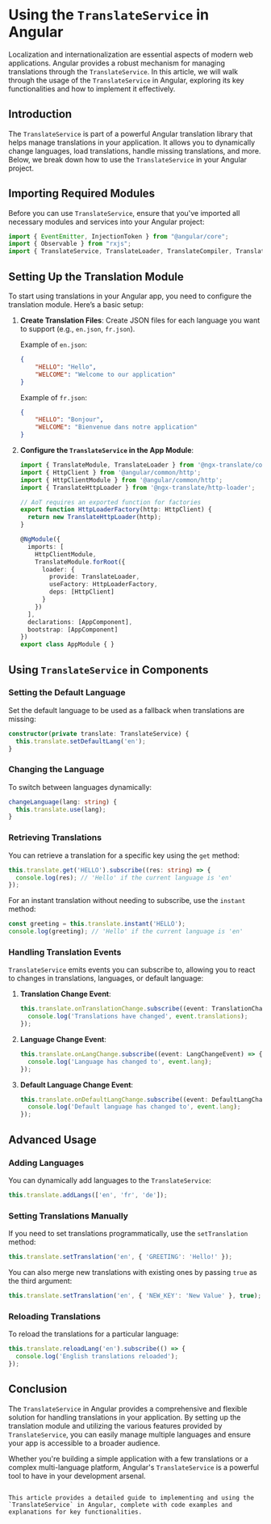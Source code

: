 # Using the `TranslateService` in Angular

Localization and internationalization are essential aspects of modern web applications. Angular provides a robust mechanism for managing translations through the `TranslateService`. In this article, we will walk through the usage of the `TranslateService` in Angular, exploring its key functionalities and how to implement it effectively.

## Introduction

The `TranslateService` is part of a powerful Angular translation library that helps manage translations in your application. It allows you to dynamically change languages, load translations, handle missing translations, and more. Below, we break down how to use the `TranslateService` in your Angular project.

## Importing Required Modules

Before you can use `TranslateService`, ensure that you've imported all necessary modules and services into your Angular project:

```typescript
import { EventEmitter, InjectionToken } from "@angular/core";
import { Observable } from "rxjs";
import { TranslateService, TranslateLoader, TranslateCompiler, TranslateParser, TranslateStore, MissingTranslationHandler } from "./translate-service";
```

## Setting Up the Translation Module

To start using translations in your Angular app, you need to configure the translation module. Here’s a basic setup:

1. **Create Translation Files**: Create JSON files for each language you want to support (e.g., `en.json`, `fr.json`).

   Example of `en.json`:
   ```json
   {
       "HELLO": "Hello",
       "WELCOME": "Welcome to our application"
   }
   ```

   Example of `fr.json`:
   ```json
   {
       "HELLO": "Bonjour",
       "WELCOME": "Bienvenue dans notre application"
   }
   ```

2. **Configure the `TranslateService` in the App Module**:

   ```typescript
   import { TranslateModule, TranslateLoader } from '@ngx-translate/core';
   import { HttpClient } from '@angular/common/http';
   import { HttpClientModule } from '@angular/common/http';
   import { TranslateHttpLoader } from '@ngx-translate/http-loader';

   // AoT requires an exported function for factories
   export function HttpLoaderFactory(http: HttpClient) {
     return new TranslateHttpLoader(http);
   }

   @NgModule({
     imports: [
       HttpClientModule,
       TranslateModule.forRoot({
         loader: {
           provide: TranslateLoader,
           useFactory: HttpLoaderFactory,
           deps: [HttpClient]
         }
       })
     ],
     declarations: [AppComponent],
     bootstrap: [AppComponent]
   })
   export class AppModule { }
   ```

## Using `TranslateService` in Components

### Setting the Default Language

Set the default language to be used as a fallback when translations are missing:

```typescript
constructor(private translate: TranslateService) {
  this.translate.setDefaultLang('en');
}
```

### Changing the Language

To switch between languages dynamically:

```typescript
changeLanguage(lang: string) {
  this.translate.use(lang);
}
```

### Retrieving Translations

You can retrieve a translation for a specific key using the `get` method:

```typescript
this.translate.get('HELLO').subscribe((res: string) => {
  console.log(res); // 'Hello' if the current language is 'en'
});
```

For an instant translation without needing to subscribe, use the `instant` method:

```typescript
const greeting = this.translate.instant('HELLO');
console.log(greeting); // 'Hello' if the current language is 'en'
```

### Handling Translation Events

`TranslateService` emits events you can subscribe to, allowing you to react to changes in translations, languages, or default language:

1. **Translation Change Event**:

   ```typescript
   this.translate.onTranslationChange.subscribe((event: TranslationChangeEvent) => {
     console.log('Translations have changed', event.translations);
   });
   ```

2. **Language Change Event**:

   ```typescript
   this.translate.onLangChange.subscribe((event: LangChangeEvent) => {
     console.log('Language has changed to', event.lang);
   });
   ```

3. **Default Language Change Event**:

   ```typescript
   this.translate.onDefaultLangChange.subscribe((event: DefaultLangChangeEvent) => {
     console.log('Default language has changed to', event.lang);
   });
   ```

## Advanced Usage

### Adding Languages

You can dynamically add languages to the `TranslateService`:

```typescript
this.translate.addLangs(['en', 'fr', 'de']);
```

### Setting Translations Manually

If you need to set translations programmatically, use the `setTranslation` method:

```typescript
this.translate.setTranslation('en', { 'GREETING': 'Hello!' });
```

You can also merge new translations with existing ones by passing `true` as the third argument:

```typescript
this.translate.setTranslation('en', { 'NEW_KEY': 'New Value' }, true);
```

### Reloading Translations

To reload the translations for a particular language:

```typescript
this.translate.reloadLang('en').subscribe(() => {
  console.log('English translations reloaded');
});
```

## Conclusion

The `TranslateService` in Angular provides a comprehensive and flexible solution for handling translations in your application. By setting up the translation module and utilizing the various features provided by `TranslateService`, you can easily manage multiple languages and ensure your app is accessible to a broader audience.

Whether you're building a simple application with a few translations or a complex multi-language platform, Angular's `TranslateService` is a powerful tool to have in your development arsenal.
```

This article provides a detailed guide to implementing and using the `TranslateService` in Angular, complete with code examples and explanations for key functionalities.

